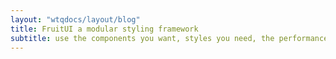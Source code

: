```yaml
---
layout: "wtqdocs/layout/blog"
title: FruitUI a modular styling framework
subtitle: use the components you want, styles you need, the performance you deserve
---
```

